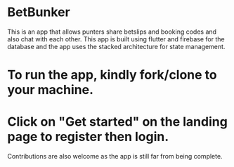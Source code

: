 # BetBunker


This is an app that allows punters share betslips and booking codes and also chat with each other. 
This app is built using flutter and firebase for the database and the app uses the stacked architecture for state management. 

# To run the app, kindly fork/clone to your machine. 
# Click on "Get started" on the landing page to register then login.

 Contributions are also welcome as the app is still far from being complete.

